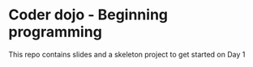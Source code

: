 # Coder dojo - Beginning programming

This repo contains slides and a skeleton project to get started on Day 1
